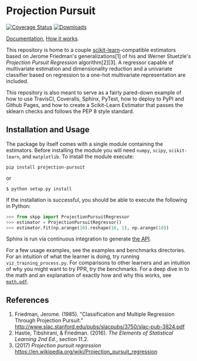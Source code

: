 # Projection Pursuit
[![Coverage Status](https://coveralls.io/repos/github/pavelkomarov/projection-pursuit/badge.svg?branch=master&service=github)](https://coveralls.io/github/pavelkomarov/projection-pursuit?branch=master&service=github)
[![Downloads](https://pepy.tech/badge/projection-pursuit)](https://pepy.tech/project/projection-pursuit)

[Documentation](https://pavelkomarov.com/projection-pursuit/skpp.html), [How it works](https://pavelkomarov.com/projection-pursuit/math.pdf).

This repository is home to a couple [scikit-learn](http://scikit-learn.org/)-compatible estimators based on Jerome Friedman's generalizations[1] of his and Werner Stuetzle's *Projection Pursuit Regression* algorithm[2][3]. A regressor capable of multivariate estimation and dimensionality reduction and a univariate classifier based on regression to a one-hot multivariate representation are included.

This repository is also meant to serve as a fairly pared-down example of how to use TravisCI, Coveralls, Sphinx, PyTest, how to deploy to PyPI and Github Pages, and how to create a Scikit-Learn Estimator that passes the sklearn checks and follows the PEP 8 style standard.

## Installation and Usage
The package by itself comes with a single module containing the estimators. Before
installing the module you will need `numpy`, `scipy`, `scikit-learn`, and `matplotlib`.
To install the module execute:

```shell
pip install projection-pursuit
```
or
```shell
$ python setup.py install
``` 

If the installation is successful, you should be able to execute the following in Python:
```python
>>> from skpp import ProjectionPursuitRegressor
>>> estimator = ProjectionPursuitRegressor()
>>> estimator.fit(np.arange(10).reshape(10, 1), np.arange(10))
```

Sphinx is run via continuous integration to generate [the API](https://pavelkomarov.com/projection-pursuit/skpp.html).

For a few usage examples, see the examples and benchmarks directories. For an intuition of what the learner is doing, try running `viz_training_process.py`. For comparisons to other learners and an intuition of why you might want to try PPR, try the benchmarks. For a deep dive in to the math and an explanation of exactly how and why this works, see [`math.pdf`](https://pavelkomarov.com/projection-pursuit/math.pdf).

## References

1. Friedman, Jerome. (1985). "Classification and Multiple Regression Through Projection Pursuit." http://www.slac.stanford.edu/pubs/slacpubs/3750/slac-pub-3824.pdf
2. Hastie, Tibshirani, & Friedman. (2016). *The Elements of Statistical Learning 2nd Ed.*, section 11.2.
3. (2017) *Projection pursuit regression* https://en.wikipedia.org/wiki/Projection_pursuit_regression
